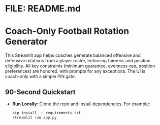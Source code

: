 # FILE: README.md
# Coach-Only Football Rotation Generator

This Streamlit app helps coaches generate balanced offensive and defensive rotations from a player roster, enforcing fairness and position eligibility. All key constraints (minimum guarantee, evenness cap, position preferences) are honored, with prompts for any exceptions. The UI is coach-only with a simple PIN gate.

## 90-Second Quickstart
- **Run Locally:** Clone the repo and install dependencies. For example:
  ```bash
  pip install -r requirements.txt
  streamlit run app.py

